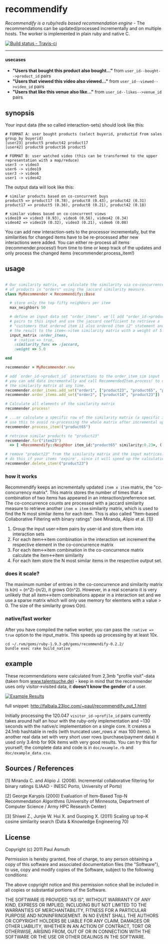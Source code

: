 recommendify
============

_Recommendify is a ruby/redis based recommendation engine_  - The recommendations can be updated/processed incrementally and on multiple hosts. The worker is implemented in plain ruby and native C. 

[ ![Build status - Travis-ci](https://secure.travis-ci.org/paulasmuth/recommendify.png) ](http://travis-ci.org/paulasmuth/recommendify)

---

#### usecases

+ __"Users that bought this product also bought..."__ from `user_id--bought-->product_id` pairs
+ __"Users that viewed this video also viewed..."__ from `user_id--viewed-->video_id` pairs
+ __"Users that like this venue also like..."__ from `user_id--likes-->venue_id` pairs



synopsis
--------

Your input data (the so called interaction-sets) should look like this:

```
# FORMAT A: user bought products (select buyerid, productid from sales group_by buyerid)
[user23] product5 product42 product17
[user42] product8 product16 product5

# FORMAT B: user watched video (this can be transformed to the upper representation with a map/reduce)
user3 -> video3
user6 -> video19
user3 -> video6
user1 -> video42
```

The output data will look like this:

```
# similar products based on co-concurrent buys
product5 => product17 (0.78), product8 (0.43), product42 (0.31)
product17 => product5 (0.36), product8 (0.21), product42 (0.18)

# similar videos based on co-concurrent views
video19 => video3 (0.93), video6 (0.56), video42 (0.34)
video42 => video19 (0.32), video3 (0.21), video6 (0.08)
```

You can add new interaction-sets to the processor incrementally, but the similarities for changed items have to be re-processed after new interactions were added. You can either re-process all items (recommender.process!) from time to time or keep track of the updates and only process the changed items (recommender.process_item!)


usage
-----

```ruby

# Our similarity matrix, we calculate the similarity via co-concurrence 
# of products in "orders" using the jaccard similarity measure.
class MyRecommender < Recommendify::Base

  # store only the top fifty neighbors per item
  max_neighbors 50

  # define an input data set "order_items". we'll add "order_id->product_id"
  # pairs to this input and use the jaccard coefficient to retrieve a 
  # "customers that ordered item i1 also ordered item i2" statement and apply
  # the result to the item<->item similarity matrix with a weight of 5.0
  input_matrix :order_items,  
    # :native => true,
    :similarity_func => :jaccard,    
    :weight => 5.0

end

recommender = MyRecommender.new

# add `order_id->product_id` interactions to the order_item_sim input
# you can add data incrementally and call RecommendedItem.process! to update
# the similarity matrix at any time.
recommender.order_items.add_set("order1", ["product23", "product65", "productm23"])
recommender.order_items.add_set("order2", ["product14", "product23"])

# Calculate all elements of the similarity matrix
recommender.process!

# ...or calculate a specific row of the similarity matrix (a specific item)
# use this to avoid re-processing the whole matrix after incremental updates
recommender.process_item!("product65")

# retrieve similar products to "product23"
recommender.for("item23") 
  => [ <Recommendify::Neighbor item_id:"product65" similarity:0.23>, (...) ]

# remove "product23" from the similarity matrix and the input matrices. you should 
# do this if your items 'expire', since it will speed up the calculation
recommender.delete_item!("product23") 
```

### how it works

Recommendify keeps an incrementally updated `item x item` matrix, the "co-concurrency matrix". This matrix stores the number of times that a combination of two items has appeared in an interaction/preferrence set. The co-concurrence counts are processed with a jaccard similarity measure to retrieve another `item x item` similarity matrix, which is used to find the N most similar items for each item. This is also called "Item-based Collaborative Filtering with binary ratings" (see Miranda, Alipio et al. [1])

1. Group the input user->item pairs by user-id and store them into interaction sets
2. For each item<->item combination in the interaction set increment the respective element in the co-concurrence matrix
3. For each item<->item combination in the co-concurrence matrix calculate the item<->item similarity
3. For each item store the N most similar items in the respective output set.


### does it scale?

The maximum number of entries in the co-concurrence and similarity matrix is k(n) = (n^2)-(n/2), it grows O(n^2). However, in a real scenario it is very unlikely that all item<->item combinations appear in a interaction set and we use a sparse matrix which will only use memory for elemtens with a value > 0. The size of the similarity grows O(n). 

### native/fast worker

After you have compiled the native worker, you can pass the `:native => true` option to the input_matrix. This speeds up processing by at least 10x.

```
cd ~/.rvm/gems/ruby-1.9.3-p0/gems/recommendify-0.2.2/
bundle exec rake build_native
```

example
-------

These recommendations were calculated from 2,3mb "profile visit"-data (taken from www.talentsuche.de) - keep in mind that the recommender uses only visitor->visited data, it __doesn't know the gender__  of a user. 

[ ![Example Results](https://raw.github.com/paulasmuth/recommendify/master/doc/example.png) ](http://falbala.23loc.com/~paul/recommendify_out_1.html)

full snippet: http://falbala.23loc.com/~paul/recommendify_out_1.html 

Initially processing the 120.047 `visitor_id->profile_id` pairs currently takes around half an hour with the ruby-only implementation and ~130 seconds with the native/c implementation on a single core. It creates a 24.1mb hashtable in redis (with truncated user_rows a' max 100 items). In another real data set with very short user rows (purchase/payment data) it used only 3.4mb for 90k items with very good results. You can try this for yourself; the complete data and code is in `doc/example.rb` and `doc/example_data.csv`. 




Sources / References
--------------------

[1] Miranda C. and Alipio J. (2008). Incremental collaborative ﬁltering for binary ratings (LIAAD - INESC Porto, University of Porto)

[2] George Karypis (2000) Evaluation of Item-Based Top-N Recommendation Algorithms (University of Minnesota, Department of Computer Science / Army HPC Research Center)

[3] Shiwei Z., Junjie W. Hui X. and Guoping X. (2011) Scaling up top-K cosine similarity search (Data & Knowledge Engineering 70)



License
-------

Copyright (c) 2011 Paul Asmuth

Permission is hereby granted, free of charge, to any person obtaining a copy of this software and associated documentation files (the "Software"), to use, copy and modify copies of the Software, subject to the following conditions:

The above copyright notice and this permission notice shall be included in all copies or substantial portions of the Software.

THE SOFTWARE IS PROVIDED "AS IS", WITHOUT WARRANTY OF ANY KIND, EXPRESS OR IMPLIED, INCLUDING BUT NOT LIMITED TO THE WARRANTIES OF MERCHANTABILITY, FITNESS FOR A PARTICULAR PURPOSE AND NONINFRINGEMENT. IN NO EVENT SHALL THE AUTHORS OR COPYRIGHT HOLDERS BE LIABLE FOR ANY CLAIM, DAMAGES OR OTHER LIABILITY, WHETHER IN AN ACTION OF CONTRACT, TORT OR OTHERWISE, ARISING FROM, OUT OF OR IN CONNECTION WITH THE SOFTWARE OR THE USE OR OTHER DEALINGS IN THE SOFTWARE.
